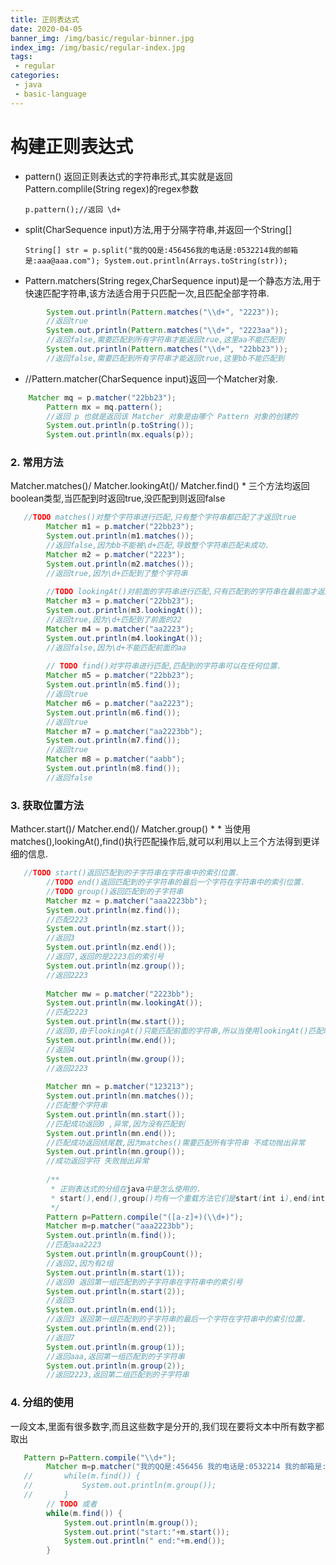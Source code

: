 ```yaml
---
title: 正则表达式
date: 2020-04-05
banner_img: /img/basic/regular-binner.jpg
index_img: /img/basic/regular-index.jpg
tags: 
 - regular
categories:
 - java
 - basic-language
---
```


# 构建正则表达式

   - pattern() 返回正则表达式的字符串形式,其实就是返回Pattern.complile(String regex)的regex参数

     `p.pattern();//返回 \d+`

   - split(CharSequence input)方法,用于分隔字符串,并返回一个String[]

     `String[] str = p.split("我的QQ是:456456我的电话是:0532214我的邮箱是:aaa@aaa.com");
     		System.out.println(Arrays.toString(str));`

   - Pattern.matchers(String regex,CharSequence input)是一个静态方法,用于快速匹配字符串,该方法适合用于只匹配一次,且匹配全部字符串.

```java
   		System.out.println(Pattern.matches("\\d+", "2223"));
   		//返回true
   		System.out.println(Pattern.matches("\\d+", "2223aa"));
   		//返回false,需要匹配到所有字符串才能返回true,这里aa不能匹配到
   		System.out.println(Pattern.matches("\\d+", "22bb23"));
   		//返回false,需要匹配到所有字符串才能返回true,这里bb不能匹配到
```

   - //Pattern.matcher(CharSequence input)返回一个Matcher对象.

```java
   	Matcher mq = p.matcher("22bb23");
   		Pattern mx = mq.pattern();
   		//返回 p 也就是返回该 Matcher 对象是由哪个 Pattern 对象的创建的
   		System.out.println(p.toString());
   		System.out.println(mx.equals(p));
```

### 2. 常用方法

   Matcher.matches()/ Matcher.lookingAt()/ Matcher.find() * 三个方法均返回boolean类型,当匹配到时返回true,没匹配到则返回false

```java
   //TODO matches()对整个字符串进行匹配,只有整个字符串都匹配了才返回true
   		Matcher m1 = p.matcher("22bb23");
   		System.out.println(m1.matches());
   		//返回false,因为bb不能被\d+匹配,导致整个字符串匹配未成功.
   		Matcher m2 = p.matcher("2223");
   		System.out.println(m2.matches());
   		//返回true,因为\d+匹配到了整个字符串
   
   		//TODO lookingAt()对前面的字符串进行匹配,只有匹配到的字符串在最前面才返回true
   		Matcher m3 = p.matcher("22bb23");
   		System.out.println(m3.lookingAt());
   		//返回true,因为\d+匹配到了前面的22
   		Matcher m4 = p.matcher("aa2223");
   		System.out.println(m4.lookingAt());
   		//返回false,因为\d+不能匹配前面的aa
   
   		// TODO find()对字符串进行匹配,匹配到的字符串可以在任何位置.
   		Matcher m5 = p.matcher("22bb23");
   		System.out.println(m5.find());
   		//返回true
   		Matcher m6 = p.matcher("aa2223");
   		System.out.println(m6.find());
   		//返回true
   		Matcher m7 = p.matcher("aa2223bb");
   		System.out.println(m7.find());
   		//返回true
   		Matcher m8 = p.matcher("aabb");
   		System.out.println(m8.find());
   		//返回false
```

### 3. 获取位置方法

   Mathcer.start()/ Matcher.end()/ Matcher.group() * * 当使用matches(),lookingAt(),find()执行匹配操作后,就可以利用以上三个方法得到更详细的信息. 

```java
   //TODO start()返回匹配到的子字符串在字符串中的索引位置.
   		//TODO end()返回匹配到的子字符串的最后一个字符在字符串中的索引位置.
   		//TODO group()返回匹配到的子字符串
   		Matcher mz = p.matcher("aaa2223bb");
   		System.out.println(mz.find());
   		//匹配2223
   		System.out.println(mz.start());
   		//返回3
   		System.out.println(mz.end());
   		//返回7,返回的是2223后的索引号
   		System.out.println(mz.group());
   		//返回2223
   
   		Matcher mw = p.matcher("2223bb");
   		System.out.println(mw.lookingAt());
   		//匹配2223
   		System.out.println(mw.start());
   		//返回0,由于lookingAt()只能匹配前面的字符串,所以当使用lookingAt()匹配时,start()方法总是返回0
   		System.out.println(mw.end());
   		//返回4
   		System.out.println(mw.group());
   		//返回2223
   
   		Matcher mn = p.matcher("123213");
   		System.out.println(mn.matches());
   		//匹配整个字符串
   		System.out.println(mn.start());
   		//匹配成功返回0 ,异常,因为没有匹配到
   		System.out.println(mn.end());
   		//匹配成功返回结尾数,因为matches()需要匹配所有字符串 不成功抛出异常
   		System.out.println(mn.group());
   		//成功返回字符 失败抛出异常
   
   		/**
   		 * 正则表达式的分组在java中是怎么使用的.
   		 * start(),end(),group()均有一个重载方法它们是start(int i),end(int i),group(int i)专用于分组操作,Mathcer 类还有一个groupCount()用于返回有多少组.
   		 */
   		Pattern p=Pattern.compile("([a-z]+)(\\d+)");
   		Matcher m=p.matcher("aaa2223bb");
   		System.out.println(m.find());
   		//匹配aaa2223
   		System.out.println(m.groupCount());
   		//返回2,因为有2组
   		System.out.println(m.start(1));
   		//返回0 返回第一组匹配到的子字符串在字符串中的索引号
   		System.out.println(m.start(2));
   		//返回3
   		System.out.println(m.end(1));
   		//返回3 返回第一组匹配到的子字符串的最后一个字符在字符串中的索引位置.
   		System.out.println(m.end(2));
   		//返回7
   		System.out.println(m.group(1));
   		//返回aaa,返回第一组匹配到的子字符串
   		System.out.println(m.group(2));
   		//返回2223,返回第二组匹配到的子字符串
```

### 4. 分组的使用

   一段文本,里面有很多数字,而且这些数字是分开的,我们现在要将文本中所有数字都取出

```java
   Pattern p=Pattern.compile("\\d+");
   		Matcher m=p.matcher("我的QQ是:456456 我的电话是:0532214 我的邮箱是:aaa123@aaa.com");
   //		while(m.find()) {
   //			System.out.println(m.group());
   //		}
   		// TODO 或者
   		while(m.find()) {
   			System.out.println(m.group());
   			System.out.print("start:"+m.start());
   			System.out.println(" end:"+m.end());
   		}
```

   